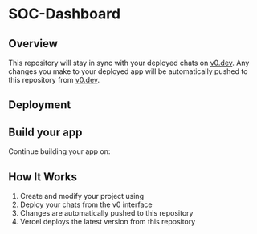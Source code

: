 # SOC-Dashboard


## Overview

This repository will stay in sync with your deployed chats on [v0.dev](https://v0.dev).
Any changes you make to your deployed app will be automatically pushed to this repository from [v0.dev](https://v0.dev).

## Deployment


## Build your app

Continue building your app on:


## How It Works

1. Create and modify your project using 
2. Deploy your chats from the v0 interface
3. Changes are automatically pushed to this repository
4. Vercel deploys the latest version from this repository
